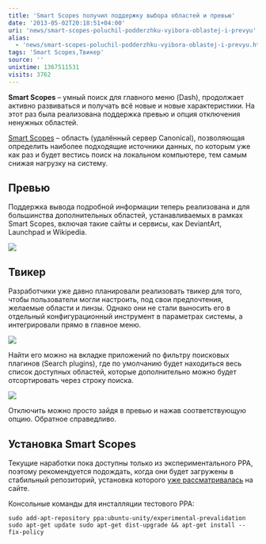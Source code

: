 ```yaml
---
title: 'Smart Scopes получил поддержку выбора областей и превью'
date: '2013-05-02T20:18:51+04:00'
uri: 'news/smart-scopes-poluchil-podderzhku-vyibora-oblastej-i-prevyu'
alias: 
  - 'news/smart-scopes-poluchil-podderzhku-vyibora-oblastej-i-prevyu.html'
tags: 'Smart Scopes,Твикер'
source: ''
unixtime: 1367511531
visits: 3762
---
```

**Smart Scopes** – умный поиск для главного меню (Dash), продолжает активно развиваться и получать всё новые и новые характеристики. На этот раз была реализована поддержка превью и опция отключения ненужных областей.

[Smart Scopes](news/umnyy-poisk-otlozhen-do-ubuntu-13-10) – область (удалённый сервер Canonical), позволяющая определить наиболее подходящие источники данных, по которым уже как раз и будет вестись поиск на локальном компьютере, тем самым снижая нагрузку на систему.

## Превью

Поддержка вывода подробной информации теперь реализована и для большинства дополнительных областей, устанавливаемых в рамках Smart Scopes, включая такие сайты и сервисы, как DeviantArt, Launchpad и Wikipedia.

[![](img/2013/05/02/20-00/smart-scopes-3-8702515488-o.jpg)](img/2013/05/02/20-00/smart-scopes-3-8702515488-o.jpg)

## Твикер

Разработчики уже давно планировали реализовать твикер для того, чтобы пользователи могли настроить, под свои предпочтения, желаемые области и линзы. Однако они не стали выносить его в отдельный конфигурационный инструмент в параметрах системы, а интегрировали прямо в главное меню.

[![](img/2013/05/02/20-00/smart-scopes-1-8702516190-o.jpg)](img/2013/05/02/20-00/smart-scopes-1-8702516190-o.jpg)

Найти его можно на вкладке приложений по фильтру поисковых плагинов (Search plugins), где по умолчанию будет находиться весь список доступных областей, которые дополнительно можно будет отсортировать через строку поиска.

[![](img/2013/05/02/20-00/smart-scopes-2-8701393865-o.jpg)](img/2013/05/02/20-00/smart-scopes-2-8701393865-o.jpg)

Отключить можно просто зайдя в превью и нажав соответствующую опцию. Обратное справедливо.

## Установка Smart Scopes

Текущие наработки пока доступны только из экспериментального PPA, поэтому рекомендуется подождать, когда они будет загружены в стабильный репозиторий, установка которого [уже рассматривалась](apps/ustanovka-smart-scopes-v-ubuntu-1304) на сайте.

Консольные команды для инсталляции тестового PPA:

```
sudo add-apt-repository ppa:ubuntu-unity/experimental-prevalidation sudo apt-get update sudo apt-get dist-upgrade && apt-get install --fix-policy
```
